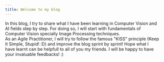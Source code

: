 ```yaml
---
title: Welcome to my blog
---
```

In this blog, I try to share what I have been learning in Computer Vision and AI fields step by step. For doing so, I will start with fundamentals of Computer Vision specially Image Processing techniques.   
As an Agile Practitioner, I will try to follow the famous "KISS" principle (Keep It Simple, Stupid! :D) and improve the blog sprint by sprint! Hope what I have learnt can be helpfull to all of you my friends. I will be happy to have your invaluable feedbacks! :)  

